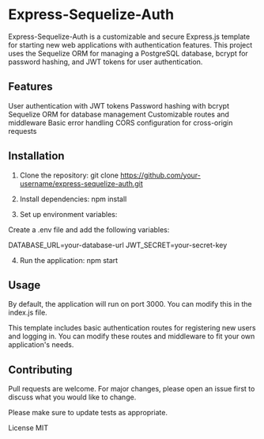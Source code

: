# Express-Sequelize-Auth

Express-Sequelize-Auth is a customizable and secure Express.js template for starting new web applications with authentication features. This project uses the Sequelize ORM for managing a PostgreSQL database, bcrypt for password hashing, and JWT tokens for user authentication.

## Features

User authentication with JWT tokens
Password hashing with bcrypt
Sequelize ORM for database management
Customizable routes and middleware
Basic error handling
CORS configuration for cross-origin requests

## Installation

1. Clone the repository:
git clone https://github.com/your-username/express-sequelize-auth.git

2. Install dependencies:
npm install

3. Set up environment variables:

Create a .env file and add the following variables:

DATABASE_URL=your-database-url
JWT_SECRET=your-secret-key

4. Run the application:
npm start

## Usage

By default, the application will run on port 3000. You can modify this in the index.js file.

This template includes basic authentication routes for registering new users and logging in. You can modify these routes and middleware to fit your own application's needs.

## Contributing
Pull requests are welcome. For major changes, please open an issue first to discuss what you would like to change.

Please make sure to update tests as appropriate.

License
MIT